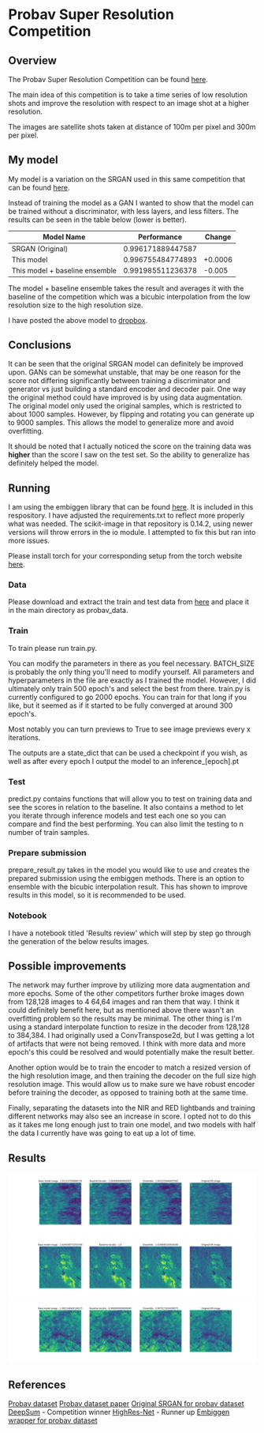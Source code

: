 # Probav Super Resolution Competition

## Overview
The Probav Super Resolution Competition can be found [here](https://kelvins.esa.int/proba-v-super-resolution/).

The main idea of this competition is to take a time series of low resolution shots and improve the resolution with respect to an image shot at a higher resolution.

The images are satellite shots taken at distance of 100m per pixel and 300m per pixel.

## My model
My model is a variation on the SRGAN used in this same competition that can be found [here](https://github.com/ENNAJIHYassin/Proba-V).

Instead of training the model as a GAN I wanted to show that the model can be trained without a discriminator, with less layers, and less filters.  The results can be seen in the table below (lower is better).

| Model Name                     | Performance        | Change  |
|--------------------------------|--------------------|---------|
| SRGAN (Original)               | 0.996171889447587  |         |
| This model                     | 0.996755484774893  | +0.0006 |
| This model + baseline ensemble | 0.991985511236378  | -0.005  |

The model + baseline ensemble takes the result and averages it with the baseline of the competition which was a bicubic interpolation from the low resolution size to the high resolution size.

I have posted the above model to [dropbox](https://www.dropbox.com/s/ney8pm5hmj6i1j4/inference_306.pt?dl=0).

## Conclusions

It can be seen that the original SRGAN model can definitely be improved upon.  GANs can be somewhat unstable, that may be one reason for the score not differing significantly between training a discriminator and generator vs just building a standard encoder and decoder pair.  One way the original method could have improved is by using data augmentation.  The original model only used the original samples, which is restricted to about 1000 samples.  However, by flipping and rotating you can generate up to 9000 samples.  This allows the model to generalize more and avoid overfitting.

It should be noted that I actually noticed the score on the training data was __higher__ than the score I saw on the test set.  So the ability to generalize has definitely helped the model.

## Running

I am using the embiggen library that can be found [here](https://github.com/lfsimoes/probav).  It is included in this respository.  I have adjusted the requirements.txt to reflect more properly what was needed.  The scikit-image in that repository is 0.14.2, using newer versions will throw errors in the io module.  I attempted to fix this but ran into more issues.

Please install torch for your corresponding setup from the torch website [here](https://pytorch.org/get-started/locally/).

### Data
Please download and extract the train and test data from [here](https://kelvins.esa.int/proba-v-super-resolution/data/) and place it in the main directory as probav_data.

### Train
To train please run train.py.  

You can modify the parameters in there as you feel necessary.  BATCH_SIZE is probably the only thing you'll need to modify yourself.  All parameters and hyperparameters in the file are exactly as I trained the model.  However, I did ultimately only train 500 epoch's and select the best from there.  train.py is currently configured to go 2000 epochs.  You can train for that long if you like, but it seemed as if it started to be fully converged at around 300 epoch's.

Most notably you can turn previews to True to see image previews every x iterations.

The outputs are a state_dict that can be used a checkpoint if you wish, as well as after every epoch I output the model to an inference_[epoch].pt

### Test
predict.py contains functions that will allow you to test on training data and see the scores in relation to the baseline.  It also contains a method to let you iterate through inference models and test each one so you can compare and find the best performing.  You can also limit the testing to n number of train samples.

### Prepare submission
prepare_result.py takes in the model you would like to use and creates the prepared submission using the embiggen methods.  There is an option to ensemble with the bicubic interpolation result.  This has shown to improve results in this model, so it is recommended to be used.

### Notebook
I have a notebook titled 'Results review' which will step by step go through the generation of the below results images.

## Possible improvements
The network may further improve by utilizing more data augmentation and more epochs.  Some of the other competitors further broke images down from 128,128 images to 4 64,64 images and ran them that way.  I think it could definitely benefit here, but as mentioned above there wasn't an overfitting problem so the results may be minimal.  The other thing is I'm using a standard interpolate function to resize in the decoder from 128,128 to 384,384.  I had originally used a ConvTranspose2d, but I was getting a lot of artifacts that were not being removed.  I think with more data and more epoch's this could be resolved and would potentially make the result better.

Another option would be to train the encoder to match a resized version of the high resolution image, and then training the decoder on the full size high resolution image.  This would allow us to make sure we have robust encoder before training the decoder, as opposed to training both at the same time.

Finally, separating the datasets into the NIR and RED lightbands and training different networks may also see an increase in score.  I opted not to do this as it takes me long enough just to train one model, and two models with half the data I currently have was going to eat up a lot of time.

## Results
![Result1](images/plt_0.jpg)
![Result2](images/plt_3.jpg)
![Result3](images/plt_2.jpg)

## References
[Probav dataset](https://github.com/lfsimoes/probav)
[Probav dataset paper](https://arxiv.org/abs/1907.01821)
[Original SRGAN for probav dataset](https://github.com/ENNAJIHYassin/Proba-V)
[DeepSum](https://arxiv.org/abs/1907.06490) - Competition winner
[HighRes-Net](https://github.com/ElementAI/HighRes-net) - Runner up
[Embiggen wrapper for probav dataset](https://github.com/lfsimoes/probav)